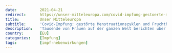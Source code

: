 ```yaml
---
date:          2021-04-21
redirect:      https://unser-mitteleuropa.com/covid-impfung-gestoerte-menstruationszyklen-und-fruchtbarkeitsprobleme/
title:         Unser Mitteleuropa
subtitle:      'Covid-Impfung: gestörte Menstruationszyklen und Fruchtbarkeitsprobleme'
description:   'Tausende von Frauen auf der ganzen Welt berichten über gestörte Menstruationszyklen, nachdem sie COVID-19-Impfstoffinjektionen erhalten haben. Die britische Regierungsbehörde, die Nebenwirkungen von COVID-Impfstoffen verfolgt, hat mehr als 2.200 Berichte über Fortpflanzungsstörungen nach COVID-Impfstoffinjektionen gesammelt, darunter übermäßige oder ausbleibende Menstruationsblutungen, verzögerte Menstruation, vaginale Blutungen, Fehlgeburten und Totgeburten. Diese 2233 Berichte über „Fortpflanzungsstörungen“ in Großbritannien erfolgten nach […]'
country:       [EU]
categories:    [Impfung]
tags:          [impf-nebenwirkungen]
---
```


